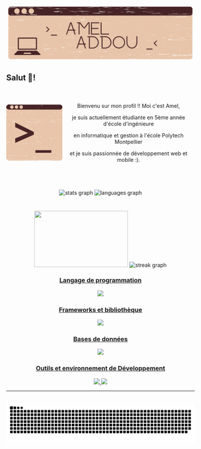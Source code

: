 ![Identity](Amel_Addou.gif)

<h2 align="left">Salut 👋!</h2>

###

<br clear="both">

<div align="center" style="display: flex; align-items: center; justify-content: center;">
  <img align="left" src="gauche.gif" />
  <div align="center" style="margin: 0px; pading: 0px;">
    <p>Bienvenu sur mon profil !! Moi c'est Amel,</p>
    <p>je suis actuellement étudiante en 5ème année d'école d'ingénieure</p>
    <p>en informatique et gestion à l'école Polytech Montpellier</p>
    <p>et je suis passionnée de développement web et mobile :).</p>
  </div>
</div>

<br clear="both">

###

<br clear="both">

<div align="center">
  <img src="https://github-readme-stats.vercel.app/api?username=Amel2306&hide_title=false&hide_rank=false&show_icons=true&include_all_commits=true&count_private=true&disable_animations=false&locale=fr&hide_border=false&bg_color=E9C6AB&title_color=472427&icon_color=472427&text_color=936357" height="150" alt="stats graph"  />
  <img src="https://github-readme-stats.vercel.app/api/top-langs?username=Amel2306&locale=fr&hide_title=false&layout=compact&card_width=320&langs_count=6&&hide_border=false&bg_color=E9C6AB&title_color=472427&text_color=936357" height="150" alt="languages graph"  />
</div>

###
<br clear="both">

<div align="center" padding="50">
  <img height="150" width="250" src="https://i.giphy.com/media/v1.Y2lkPTc5MGI3NjExa3pmazF3cGFtejMxbG9qdjJldDIxbnZmaG1scG8xNXRtbXFucG9kaSZlcD12MV9pbnRlcm5hbF9naWZfYnlfaWQmY3Q9Zw/CrFLL3CnRpw5ddlBMm/giphy.gif"  />
  <img src="http://github-readme-streak-stats.herokuapp.com?user=Amel2306&theme=dracula&locale=fr&date_format=j%2Fn%5B%2FY%5D&background=E9C6AB&stroke=936357&ring=472427&fire=936357&currStreakNum=472427&border=936357&sideNums=415A65&currStreakLabel=472427&sideLabels=472427&dates=936357" height="150" alt="streak graph"  />
</div>

###

<p align="center">
<a href="https://skillicons.dev">
  <h3 align="center">Langage de programmation</h3>
        <p align="center">

  <img src="https://skillicons.dev/icons?i=python,javascript,html,css,swift,java,c,cpp,r" />
        </p>
    <h3 align="center">Frameworks et bibliothèque</h3>
      <p align="center">

  <img src="https://skillicons.dev/icons?i=angular,react,vue,express,nodejs,alpinejs,laravel,bootstrap,tailwind" />
      </p>
    <h3 align="center">Bases de données</h3>
    <p align="center">

  <img src="https://skillicons.dev/icons?i=mongodb,mysql,postgres" />
    </p>

  <h3 align="center">Outils et environnement de Développement</h3>
  <p align="center">
  <img src="https://skillicons.dev/icons?i=linux,git,github,gitlab,githubactions,vscode,idea,phpstorm,arduino,maven,gradle,docker" />
  <img src="https://skillicons.dev/icons?i=figma,unity,postman,notion,replit,discord,netlify" />
  </p>
</a>
</p>
<hr>

<br clear="both">

<img src="https://raw.githubusercontent.com/Amel2306/Amel2306/output/snake.svg" alt="Snake animation" />

###

